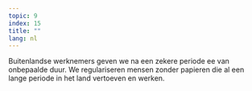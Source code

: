 ```yaml
---
topic: 9
index: 15
title: ""
lang: nl
---
```

Buitenlandse werknemers geven we na een zekere periode ee van onbepaalde duur.
We regulariseren mensen zonder papieren die al een lange periode in het land
vertoeven en werken.
